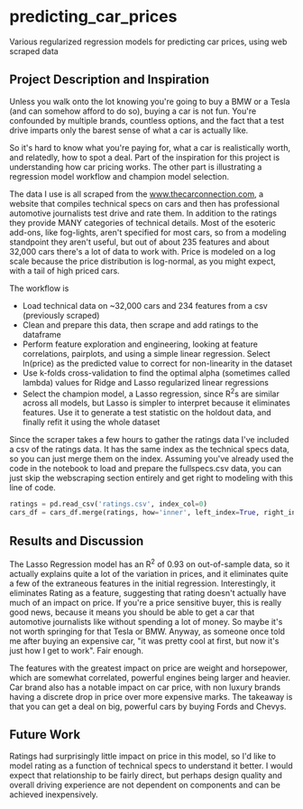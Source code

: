 # predicting_car_prices

Various regularized regression models for predicting car prices, using web scraped data

## Project Description and Inspiration

Unless you walk onto the lot knowing you're going to buy a BMW or a Tesla (and can somehow afford to do so), buying a car is not fun. You're confounded by multiple brands, countless options, and the fact that a test drive imparts only the barest sense of what a car is actually like.

So it's hard to know what you're paying for, what a car is realistically worth, and relatedly, how to spot a deal. Part of the inspiration for this project is understanding how car pricing works. The other part is illustrating a regression model workflow and champion model selection.

The data I use is all scraped from the www.thecarconnection.com, a website that compiles technical specs on cars and then has professional automotive journalists test drive and rate them. In addition to the ratings they provide MANY categories of technical details. Most of the esoteric add-ons, like fog-lights, aren't specified for most cars, so from a modeling standpoint they aren't useful, but out of about 235 features and about 32,000 cars there's a lot of data to work with. Price is modeled on a log scale because the price distribution is log-normal, as you might expect, with a tail of high priced cars.

The workflow is
* Load technical data on ~32,000 cars and 234 features from a csv (previously scraped)
* Clean and prepare this data, then scrape and add ratings to the dataframe
* Perform feature exploration and engineering, looking at feature correlations, pairplots, and using a simple linear regression. Select ln(price) as the predicted value to correct for non-linearity in the dataset
* Use k-folds cross-validation to find the optimal alpha (sometimes called lambda) values for Ridge and Lasso regularized linear regressions
* Select the champion model, a Lasso regression, since R<sup>2</sup>s are similar across all models, but Lasso is simpler to interpret because it eliminates features. Use it to generate a test statistic on the holdout data, and finally refit it using the whole dataset

Since the scraper takes a few hours to gather the ratings data I've included a csv of the ratings data. It has the same index as the technical specs data, so you can just merge them on the index. Assuming you've already used the code in the notebook to load and prepare the fullspecs.csv data, you can just skip the webscraping section entirely and get right to modeling with this line of code.
```python
ratings = pd.read_csv('ratings.csv', index_col=0)
cars_df = cars_df.merge(ratings, how='inner', left_index=True, right_index=True)
```

## Results and Discussion

The Lasso Regression model has an R<sup>2</sup> of 0.93 on out-of-sample data, so it actually explains quite a lot of the variation in prices, and it eliminates quite a few of the extraneous features in the initial regression. Interestingly, it eliminates Rating as a feature, suggesting that rating doesn't actually have much of an impact on price. If you're a price sensitive buyer, this is really good news, because it means you should be able to get a car that automotive journalists like without spending a lot of money. So maybe it's not worth springing for that Tesla or BMW. Anyway, as someone once told me after buying an expensive car, "it was pretty cool at first, but now it's just how I get to work". Fair enough.

The features with the greatest impact on price are weight and horsepower, which are somewhat correlated, powerful engines being larger and heavier. Car brand also has a notable impact on car price, with non luxury brands having a discrete drop in price over more expensive marks. The takeaway is that you can get a deal on big, powerful cars by buying Fords and Chevys.

## Future Work

Ratings had surprisingly little impact on price in this model, so I'd like to model rating as a function of technical specs to understand it better. I would expect that relationship to be fairly direct, but perhaps design quality and overall driving experience are not dependent on components and can be achieved inexpensively.
